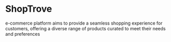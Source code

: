 # ShopTrove
e-commerce platform aims to provide a seamless shopping experience for customers, offering a diverse range of products curated to meet their needs and preferences
